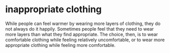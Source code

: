 # inappropriate clothing

While people can feel warmer by wearing more layers of clothing, 
they do not always do it happily. Sometimes people feel that they
need to wear more layers than what they find appropriate. The choice, 
then, is to wear comfortable clothing while feeling relatively uncomfortable, 
or to wear more appropriate clothing while feeling more comfortable.